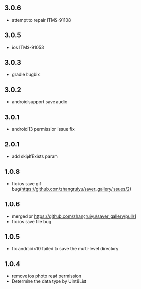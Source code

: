 ## 3.0.6

* attempt to repair ITMS-91108

## 3.0.5

* ios ITMS-91053

## 3.0.3

* gradle bugbix

## 3.0.2

* android support save audio 
## 3.0.1

* android 13 permission issue fix

## 2.0.1

* add skipIfExists param

## 1.0.8

* fix ios save gif bug(https://github.com/zhangruiyu/saver_gallery/issues/2)

## 1.0.6

* merged pr https://github.com/zhangruiyu/saver_gallery/pull/1
* fix ios save file bug 

## 1.0.5

* fix android<10 failed to save the multi-level directory

## 1.0.4


* remove ios photo read permission
* Determine the data type by Uint8List

